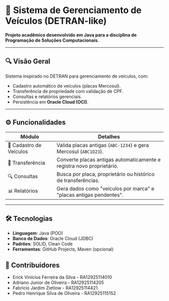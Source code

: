 # 🚗 Sistema de Gerenciamento de Veículos (DETRAN-like)  

**Projeto acadêmico desenvolvido em Java para a disciplina de Programação de Soluções Computacionais.**  

---

## 🔍 Visão Geral  
Sistema inspirado no DETRAN para gerenciamento de veículos, com:  
- Cadastro automático de veículos (placas Mercosul).  
- Transferência de propriedade com validação de CPF.  
- Consultas e relatórios gerenciais.  
- Persistência em **Oracle Cloud (OCI)**.  

---

## ⚙️ Funcionalidades  
| **Módulo**               | **Detalhes**                                                                 |
|--------------------------|-----------------------------------------------------------------------------|
| 📝 Cadastro de Veículos   | Valida placas antigas (`ABC-1234`) e gera Mercosul (`ABC1D23`).             |
| 🔄 Transferência          | Converte placas antigas automaticamente e registra novo proprietário.       |
| 🔍 Consultas              | Busca por placa, proprietário ou histórico de transferências.               |
| 📊 Relatórios            | Gera dados como "veículos por marca" e "placas antigas pendentes".          |

---

## 🛠️ Tecnologias  
- **Linguagem**: Java (POO)  
- **Banco de Dados**: Oracle Cloud (JDBC)  
- **Padrões**: SOLID, Clean Code  
- **Ferramentas**: GitHub Projects, Maven (opcional)

## 👥 Contribuidores
- Erick Vinícius Ferreira da Silva - RA12925114010
- Adriano Junior de Oliveira - RA12925114205
- Fabrício Jardim Zietlow - RA12925114421
- Pedro Henrique Silva de Oliveira - RA12925115152

